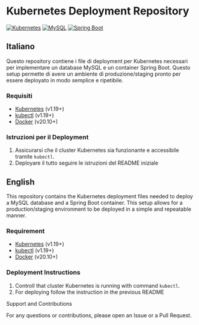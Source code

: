 # Kubernetes Deployment Repository

[![Kubernetes](https://img.shields.io/badge/Kubernetes-Deployment-blue?logo=kubernetes)](https://kubernetes.io/)
[![MySQL](https://img.shields.io/badge/MySQL-Database-orange?logo=mysql)](https://www.mysql.com/)
[![Spring Boot](https://img.shields.io/badge/Spring_Boot-Container-green?logo=spring)](https://spring.io/projects/spring-boot)


## Italiano

Questo repository contiene i file di deployment per Kubernetes necessari per implementare un database MySQL e un container Spring Boot. Questo setup permette di avere un ambiente di produzione/staging pronto per essere deployato in modo semplice e ripetibile.

### Requisiti

- [Kubernetes](https://kubernetes.io/) (v1.19+)
- [kubectl](https://kubernetes.io/docs/tasks/tools/install-kubectl/) (v1.19+)
- [Docker](https://www.docker.com/) (v20.10+)

### Istruzioni per il Deployment

1. Assicurarsi che il cluster Kubernetes sia funzionante e accessibile tramite `kubectl`.
2. Deployare il tutto seguire le istruzioni del README iniziale

## English

This repository contains the Kubernetes deployment files needed to deploy a MySQL database and a Spring Boot container. This setup allows for a production/staging environment to be deployed in a simple and repeatable manner.


### Requirement

- [Kubernetes](https://kubernetes.io/) (v1.19+)
- [kubectl](https://kubernetes.io/docs/tasks/tools/install-kubectl/) (v1.19+)
- [Docker](https://www.docker.com/) (v20.10+)

### Deployment Instructions

1. Controll that cluster Kubernetes is running with command `kubectl`.
2. For deploying follow the instruction in the previous README


Support and Contributions

For any questions or contributions, please open an Issue or a Pull Request.
